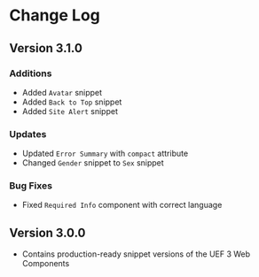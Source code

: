 # Change Log

## Version 3.1.0

### Additions

- Added `Avatar` snippet
- Added `Back to Top` snippet
- Added `Site Alert` snippet

### Updates

- Updated `Error Summary` with `compact` attribute
- Changed `Gender` snippet to `Sex` snippet

### Bug Fixes

- Fixed `Required Info` component with correct language

## Version 3.0.0

- Contains production-ready snippet versions of the UEF 3 Web Components
